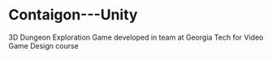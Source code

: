# Contaigon---Unity
3D Dungeon Exploration Game developed in team at Georgia Tech for Video Game Design course

